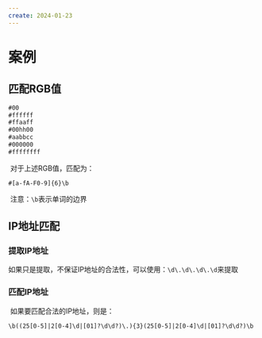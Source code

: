 ```yaml
---
create: 2024-01-23
---
```

# 案例

## 匹配RGB值

```txt
#00
#ffffff
#ffaaff
#00hh00
#aabbcc
#000000
#ffffffff
```

​	对于上述RGB值，匹配为：

```regex
#[a-fA-F0-9]{6}\b
```

​	注意：`\b`表示单词的边界

## IP地址匹配

### 提取IP地址

​	如果只是提取，不保证IP地址的合法性，可以使用：`\d\.\d\.\d\.\d`来提取

### 匹配IP地址

​	如果要匹配合法的IP地址，则是：

```regex
\b((25[0-5]|2[0-4]\d|[01]?\d\d?)\.){3}(25[0-5]|2[0-4]\d|[01]?\d\d?)\b
```

